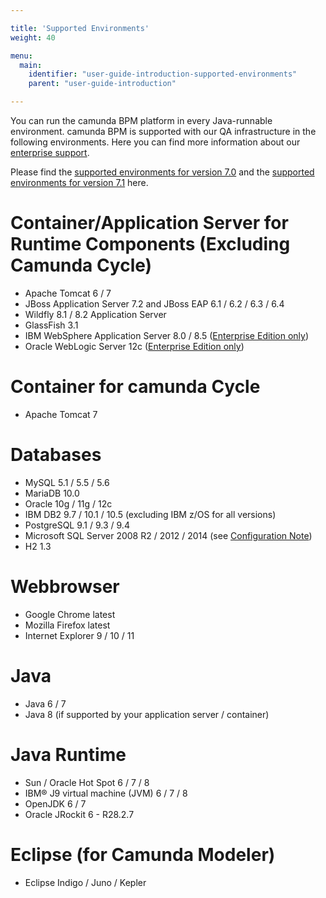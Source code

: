 ```yaml
---

title: 'Supported Environments'
weight: 40

menu:
  main:
    identifier: "user-guide-introduction-supported-environments"
    parent: "user-guide-introduction"

---
```



You can run the camunda BPM platform in every Java-runnable environment. camunda BPM is supported with our QA infrastructure in the following environments. Here you can find more information about our <a href="http://camunda.com/bpm/enterprise/">enterprise support</a>.

Please find the  <a href="http://docs.camunda.org/7.0/guides/user-guide/#introduction-supported-environments">supported environments for version 7.0</a> and the <a href="http://docs.camunda.org/7.1/guides/user-guide/#introduction-supported-environments">supported environments for version 7.1</a>  here.


# Container/Application Server for Runtime Components (Excluding Camunda Cycle)

*   Apache Tomcat 6 / 7
*   JBoss Application Server 7.2 and JBoss EAP 6.1 / 6.2 / 6.3 / 6.4
*   Wildfly 8.1 / 8.2 Application Server
*   GlassFish 3.1
*   IBM WebSphere Application Server 8.0 / 8.5 (<a href="http://camunda.com/bpm/enterprise/">Enterprise Edition only</a>)
*	Oracle WebLogic Server 12c (<a href="http://camunda.com/bpm/enterprise/">Enterprise Edition only</a>)


# Container for camunda Cycle

*   Apache Tomcat 7


# Databases

*   MySQL 5.1 / 5.5 / 5.6
*   MariaDB 10.0
*   Oracle 10g / 11g / 12c
*   IBM DB2 9.7 / 10.1 / 10.5 (excluding IBM z/OS for all versions)
*   PostgreSQL 9.1 / 9.3 / 9.4
*   Microsoft SQL Server 2008 R2 / 2012 / 2014 (see [Configuration Note](ref:#process-engine-database-configuration-custom-configuration-for-microsoft-sql-server))
*   H2 1.3


# Webbrowser

*   Google Chrome latest
*   Mozilla Firefox latest
*   Internet Explorer 9 / 10 / 11


# Java

*   Java 6 / 7
*   Java 8 (if supported by your application server / container)


# Java Runtime

* Sun / Oracle Hot Spot 6 / 7 / 8
* IBM® J9 virtual machine (JVM) 6 / 7 / 8
* OpenJDK 6 / 7
* Oracle JRockit 6 - R28.2.7


# Eclipse (for Camunda Modeler)

*   Eclipse Indigo / Juno / Kepler

